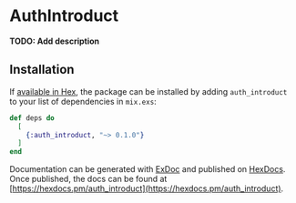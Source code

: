 # AuthIntroduct

**TODO: Add description**

## Installation

If [available in Hex](https://hex.pm/docs/publish), the package can be installed
by adding `auth_introduct` to your list of dependencies in `mix.exs`:

```elixir
def deps do
  [
    {:auth_introduct, "~> 0.1.0"}
  ]
end
```

Documentation can be generated with [ExDoc](https://github.com/elixir-lang/ex_doc)
and published on [HexDocs](https://hexdocs.pm). Once published, the docs can
be found at [https://hexdocs.pm/auth_introduct](https://hexdocs.pm/auth_introduct).


